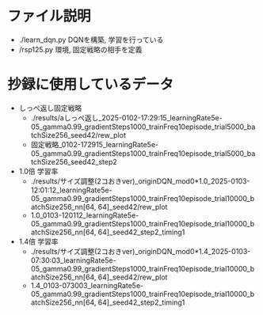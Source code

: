 # ファイル説明
- ./learn_dqn.py
    DQNを構築, 学習を行っている
- /rsp125.py
    環境, 固定戦略の相手を定義

# 抄録に使用しているデータ
- しっぺ返し固定戦略
    - ./results/aしっぺ返し_2025-0102-17:29:15_learningRate5e-05_gamma0.99_gradientSteps1000_trainFreq10episode_trial5000_batchSize256_seed42/rew_plot
    - 固定戦略_0102-172915_learningRate5e-05_gamma0.99_gradientSteps1000_trainFreq10episode_trial5000_batchSize256_seed42_step2
- 1.0倍 学習率
    - ./results/サイズ調整(2コおきver)_originDQN_mod0*1.0_2025-0103-12:01:12_learningRate5e-05_gamma0.99_gradientSteps1000_trainFreq10episode_trial10000_batchSize256_nn[64, 64]_seed42/rew_plot
    - 1.0_0103-120112_learningRate5e-05_gamma0.99_gradientSteps1000_trainFreq10episode_trial10000_batchSize256_nn[64, 64]_seed42_step2_timing1
- 1.4倍 学習率
    - ./results/サイズ調整(2コおきver)_originDQN_mod0*1.4_2025-0103-07:30:03_learningRate5e-05_gamma0.99_gradientSteps1000_trainFreq10episode_trial10000_batchSize256_nn[64, 64]_seed42/rew_plot 
    - 1.4_0103-073003_learningRate5e-05_gamma0.99_gradientSteps1000_trainFreq10episode_trial10000_batchSize256_nn[64, 64]_seed42_step2_timing1


<!-- ## run time
|title|run time(m)|img_timing1|img_timing2|
|-|-|-|-|
| a2024-1217-22:35:10_learningRate0.0005_gamma0.99_<br>gradientSteps100_train_freq100_trial600_batchSize256_seed100 | 36.19 | <img src="./show_results/a2024-1217-22:35:10_learningRate0.0005_gamma0.99_gradientSteps100_train_freq100_trial600_batchSize256_seed100_timing1.png"> |
| a2024-1217-22:40:43_learningRate0.0005_gamma0.99_<br>gradientSteps10_train_freq10_trial600_batchSize256_seed100 | 37.65 | <img src="./show_results/a2024-1217-22:40:43_learningRate0.0005_gamma0.99_gradientSteps10_train_freq10_trial600_batchSize256_seed100_timing1.png"> |
| a2024-1218-03:09:24_learningRate0.0005_gamma0.99_<br>gradientSteps10_trainFreq100_trial600_batchSize256_seed100 | 10.60 | <img src="./show_results/a2024-1218-03:09:24_learningRate0.0005_gamma0.99_gradientSteps10_trainFreq100_trial600_batchSize256_seed100_timing1.png"> |
| a2024-1218-01:56:51_learningRate0.0005_gamma0.99_<br>gradientSteps100_train_freq10_trial600_batchSize256_seed100 | 233.50 | <img src="./show_results/a2024-1218-01:56:51_learningRate0.0005_gamma0.99_gradientSteps100_train_freq10_trial600_batchSize256_seed100_timing1.png"> |
| a2024-1218-01:52:54_learningRate0.0005_gamma0.99_<br>gradientSteps100_train_freq10_trial600_batchSize256_seed100 | 234.08 | <img src="./show_results/a2024-1218-01:52:54_learningRate0.0005_gamma0.99_gradientSteps100_train_freq10_trial600_batchSize256_seed100_timing1.png"> |
| a2024-1218-04:54:20_learningRate0.0005_gamma0.99_<br>gradientSteps100_trainFreq50_trial600_batchSize256_seed100 | 62.07 | <img src="./show_results/a2024-1218-04:54:20_learningRate0.0005_gamma0.99_gradientSteps100_trainFreq50_trial600_batchSize256_seed100_timing1.png"> |
| a2024-1218-05:49:08_learningRate0.0005_gamma0.99_<br>gradientSteps50_trainFreq10_trial600_batchSize256_seed100 | 116.26 | <img src="./show_results/a2024-1218-05:49:08_learningRate0.0005_gamma0.99_gradientSteps50_trainFreq10_trial600_batchSize256_seed100_timing1.png"> |
| a2024-1218-04:36:59_learningRate0.0005_gamma0.99_<br>gradientSteps80_trainFreq80_trial600_batchSize256_seed100 | 40.06 | <img src="./show_results/a2024-1218-04:36:59_learningRate0.0005_gamma0.99_gradientSteps80_trainFreq80_trial600_batchSize256_seed100_timing1.png"> |
| a2024-1218-04:30:40_learningRate0.0005_gamma0.99_<br>gradientSteps50_trainFreq50_trial600_batchSize256_seed100 | 39.48 | <img src="./show_results/a2024-1218-04:30:40_learningRate0.0005_gamma0.99_gradientSteps50_trainFreq50_trial600_batchSize256_seed100_timing1.png"> |
| a2024-1218-11:01:26_learningRate0.0005_gamma0.99_<br>gradientSteps100_trainFreq30_trial600_batchSize256_seed100 | 121.40 | <img src="./show_results/a2024-1218-11:01:26_learningRate0.0005_gamma0.99_gradientSteps100_trainFreq30_trial600_batchSize256_seed100_timing1.png"> |
| a2024-1218-11:17:34_learningRate0.0005_gamma0.99_<br>gradientSteps40_trainFreq10_trial600_batchSize256_seed100 | 138.54 | <img src="./show_results/a2024-1218-11:17:34_learningRate0.0005_gamma0.99_gradientSteps40_trainFreq10_trial600_batchSize256_seed100_timing1.png"> |
| a2024-1218-11:36:37_learningRate0.0005_gamma0.99_<br>gradientSteps90_trainFreq20_trial600_batchSize256_seed100 | 151.32 | <img src="./show_results/a2024-1218-11:36:37_learningRate0.0005_gamma0.99_gradientSteps90_trainFreq20_trial600_batchSize256_seed100_timing1.png"> |
| a2024-1218-12:14:21_learningRate0.0005_gamma0.99_<br>gradientSteps60_trainFreq10_trial600_batchSize256_seed100 | 195.49 | <img src="./show_results/a2024-1218-12:14:21_learningRate0.0005_gamma0.99_gradientSteps60_trainFreq10_trial600_batchSize256_seed100_timing1.png"> |
| a2024-1218-12:40:29_learningRate0.0005_gamma0.99_<br>gradientSteps10_trainFreq10_trial1000_batchSize256_seed100 | 68.49 | <img src="./show_results/a2024-1218-12:40:29_learningRate0.0005_gamma0.99_gradientSteps10_trainFreq10_trial1000_batchSize256_seed100_timing1.png"> | <img src="./show_results/a2024-1218-12:40:29_learningRate0.0005_gamma0.99_gradientSteps10_trainFreq10_trial1000_batchSize256_seed100_timing2.png"> |
| a2024-1218-13:09:22_learningRate0.0005_gamma0.99_<br>gradientSteps80_trainFreq10_trial600_batchSize256_seed100 | 250.65 | <img src="./show_results/a2024-1218-13:09:22_learningRate0.0005_gamma0.99_gradientSteps80_trainFreq10_trial600_batchSize256_seed100_timing1.png"> |
| a2024-1218-13:35:42_learningRate0.0005_gamma0.99_gradientSteps90_trainFreq30_trial600_batchSize256_seed100 | 102.92 | <img src="./show_results/a2024-1218-13:35:42_learningRate0.0005_gamma0.99_gradientSteps90_trainFreq30_trial600_batchSize256_seed100_timing1.png"> |
| a2024-1218-14:00:03_learningRate0.0005_gamma0.99_gradientSteps80_trainFreq20_trial600_batchSize256_seed100 | 128.00 | <img src="./show_results/a2024-1218-14:00:03_learningRate0.0005_gamma0.99_gradientSteps80_trainFreq20_trial600_batchSize256_seed100_timing1.png"> |
|  |  | <img src="./show_results/"> |
|  |  | <img src="./show_results/"> |
|  |  |  |

## opp検証
25から41の間

|title|run time(m)|img_timing1|img_timing2|
|-|-|-|-|
| 42-52 |  | <img src="./show_results/aopp検証_42-52_2024-1218-14:45:20_learningRate0.0005_gamma0.99_gradientSteps90_trainFreq20_trial300_batchSize256_seed100_timing1.png"> |  |
|  |  | <img src="./show_results"> |  |
|  |  | <img src="./show_results"> |  |
|  |  | <img src="./show_results"> |  | -->

<!-- ## 学習率,割引率,学習回数
| (学習率, 割引率, 回数) | pl_0 | pl_1 | 平均 | メモ | 画像 |
|-|-|-|-|-|-|
||||||| -->

<!-- - b得戦法
    - aの出す手GCP(0,50,50)  bの出す手(0,0,100) -->
<!-- ![img](/img/two_player_5e-5_200_1.png)
<img src="./img/two_player_5e-5_200_1.png"> -->
